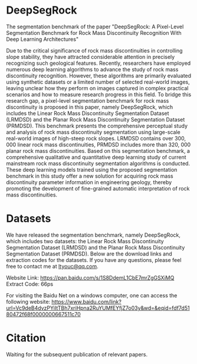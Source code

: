 # DeepSegRock
The segmentation benchmark of the paper "DeepSegRock: A Pixel-Level Segmentation Benchmark for Rock Mass Discontinuity Recognition With Deep Learning Architectures"

Due to the critical significance of rock mass discontinuities in controlling slope stability, they have attracted considerable attention in precisely recognizing such geological features. Recently, researchers have employed numerous deep learning algorithms to advance the study of rock mass discontinuity recognition. However, these algorithms are primarily evaluated using synthetic datasets or a limited number of selected real-world images, leaving unclear how they perform on images captured in complex practical scenarios and how to measure research progress in this field. To bridge this research gap, a pixel-level segmentation benchmark for rock mass discontinuity is proposed in this paper, namely DeepSegRock, which includes the Linear Rock Mass Discontinuity Segmentation Dataset (LRMDSD) and the Planar Rock Mass Discontinuity Segmentation Dataset (PRMDSD). This benchmark presents the comprehensive perceptual study and analysis of rock mass discontinuity segmentation using large-scale real-world images of high-steep rock slopes. LRMDSD contains over 300, 000 linear rock mass discontinuities, PRMDSD includes more than 320, 000 planar rock mass discontinuities. Based on this segmentation benchmark, a comprehensive qualitative and quantitative deep learning study of current mainstream rock mass discontinuity segmentation algorithms is conducted. These deep learning models trained using the proposed segmentation benchmark in this study offer a new solution for acquiring rock mass discontinuity parameter information in engineering geology, thereby promoting the development of fine-grained automatic interpretation of rock mass discontinuities.

# Datasets
We have released the segmentation benchmark, namely DeepSegRock, which includes two datasets: the Linear Rock Mass Discontinuity Segmentation Dataset (LRMDSD) and the Planar Rock Mass Discontinuity Segmentation Dataset (PRMDSD). Below are the download links and extraction codes for the datasets. If you have any questions, please feel free to contact me at ltyouc@qq.com.

Website Link: https://pan.baidu.com/s/1S8DdemL1CbE7mrZgGSXiMQ
Extract Code: 66ps

For visiting the Baidu Net on a windows computer, one can access the following website: https://www.baidu.com/link?url=Vc9deB4dvzPYiItTBh7xriHpna2RuYUMfEYfjZ7o03y&wd=&eqid=fdf7d5180472f68f0000000667511c70

# Citation
Waiting for the subsequent publication of relevant papers.

